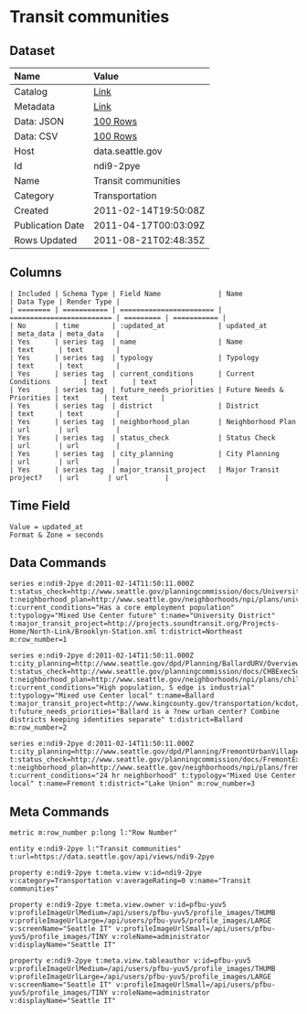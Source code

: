 # Transit communities

## Dataset

| Name | Value |
| :--- | :---- |
| Catalog | [Link](https://catalog.data.gov/dataset/transit-communities-fa210) |
| Metadata | [Link](https://data.seattle.gov/api/views/ndi9-2pye) |
| Data: JSON | [100 Rows](https://data.seattle.gov/api/views/ndi9-2pye/rows.json?max_rows=100) |
| Data: CSV | [100 Rows](https://data.seattle.gov/api/views/ndi9-2pye/rows.csv?max_rows=100) |
| Host | data.seattle.gov |
| Id | ndi9-2pye |
| Name | Transit communities |
| Category | Transportation |
| Created | 2011-02-14T19:50:08Z |
| Publication Date | 2011-04-17T00:03:09Z |
| Rows Updated | 2011-08-21T02:48:35Z |

## Columns

```ls
| Included | Schema Type | Field Name              | Name                      | Data Type | Render Type |
| ======== | =========== | ======================= | ========================= | ========= | =========== |
| No       | time        | :updated_at             | updated_at                | meta_data | meta_data   |
| Yes      | series tag  | name                    | Name                      | text      | text        |
| Yes      | series tag  | typology                | Typology                  | text      | text        |
| Yes      | series tag  | current_conditions      | Current Conditions        | text      | text        |
| Yes      | series tag  | future_needs_priorities | Future Needs & Priorities | text      | text        |
| Yes      | series tag  | district                | District                  | text      | text        |
| Yes      | series tag  | neighborhood_plan       | Neighborhood Plan         | url       | url         |
| Yes      | series tag  | status_check            | Status Check              | url       | url         |
| Yes      | series tag  | city_planning           | City Planning             | url       | url         |
| Yes      | series tag  | major_transit_project   | Major Transit project?    | url       | url         |
```

## Time Field

```ls
Value = updated_at
Format & Zone = seconds
```

## Data Commands

```ls
series e:ndi9-2pye d:2011-02-14T11:50:11.000Z t:status_check=http://www.seattle.gov/planningcommission/docs/UniversityCommunityExecSummary.pdf t:neighborhood_plan=http://www.seattle.gov/neighborhoods/npi/plans/university/ t:current_conditions="Has a core employment population" t:typology="Mixed Use Center future" t:name="University District" t:major_transit_project=http://projects.soundtransit.org/Projects-Home/North-Link/Brooklyn-Station.xml t:district=Northeast m:row_number=1

series e:ndi9-2pye d:2011-02-14T11:50:11.000Z t:city_planning=http://www.seattle.gov/dpd/Planning/BallardURV/Overview/default.asp t:status_check=http://www.seattle.gov/planningcommission/docs/CHBExecSummary.pdf t:neighborhood_plan=http://www.seattle.gov/neighborhoods/npi/plans/chill/ t:current_conditions="High population, S edge is industrial" t:typology="Mixed use Center local" t:name=Ballard t:major_transit_project=http://www.kingcounty.gov/transportation/kcdot/MetroTransit/RapidRide/DLine.aspx t:future_needs_priorities="Ballard is a ?new urban center? Combine districts keeping identities separate" t:district=Ballard m:row_number=2

series e:ndi9-2pye d:2011-02-14T11:50:11.000Z t:city_planning=http://www.seattle.gov/dpd/Planning/FremontUrbanVillageRezone/Overview/default.asp t:status_check=http://www.seattle.gov/planningcommission/docs/FremontExecSummary.pdf t:neighborhood_plan=http://www.seattle.gov/neighborhoods/npi/plans/fremont/ t:current_conditions="24 hr neighborhood" t:typology="Mixed Use Center local" t:name=Fremont t:district="Lake Union" m:row_number=3
```

## Meta Commands

```ls
metric m:row_number p:long l:"Row Number"

entity e:ndi9-2pye l:"Transit communities" t:url=https://data.seattle.gov/api/views/ndi9-2pye

property e:ndi9-2pye t:meta.view v:id=ndi9-2pye v:category=Transportation v:averageRating=0 v:name="Transit communities"

property e:ndi9-2pye t:meta.view.owner v:id=pfbu-yuv5 v:profileImageUrlMedium=/api/users/pfbu-yuv5/profile_images/THUMB v:profileImageUrlLarge=/api/users/pfbu-yuv5/profile_images/LARGE v:screenName="Seattle IT" v:profileImageUrlSmall=/api/users/pfbu-yuv5/profile_images/TINY v:roleName=administrator v:displayName="Seattle IT"

property e:ndi9-2pye t:meta.view.tableauthor v:id=pfbu-yuv5 v:profileImageUrlMedium=/api/users/pfbu-yuv5/profile_images/THUMB v:profileImageUrlLarge=/api/users/pfbu-yuv5/profile_images/LARGE v:screenName="Seattle IT" v:profileImageUrlSmall=/api/users/pfbu-yuv5/profile_images/TINY v:roleName=administrator v:displayName="Seattle IT"
```